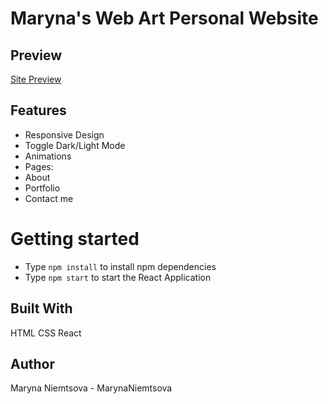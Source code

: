 # Maryna's Web Art Personal Website


## Preview
[Site Preview](http://marynaswebart.com)

## Features
- Responsive Design
- Toggle Dark/Light Mode
- Animations
- Pages:
- About
- Portfolio
- Contact me

# Getting started

- Type `npm install` to install npm dependencies
- Type `npm start` to start the React Application

## Built With
HTML
CSS
React

## Author
Maryna Niemtsova - MarynaNiemtsova

